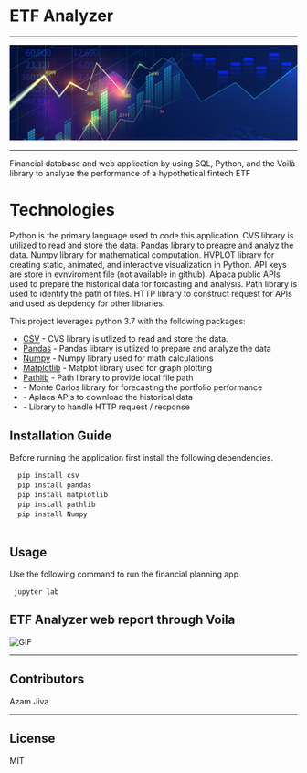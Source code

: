# ETF Analyzer
-----------

![Finanl Planning](Challenge-image.png)

-----------

Financial database and web application by using SQL, Python, and the Voilà library to analyze the performance of a hypothetical fintech ETF



# Technologies

Python is the primary language used to code this application. CVS library is utilized to read and store the data. Pandas library to preapre and analyz the data. 
Numpy library for mathematical computation. HVPLOT library for creating static, animated, and interactive visualization in Python. API keys are store in evnviroment file (not available in github). Alpaca public APIs used to prepare the historical data for forcasting and analysis. Path library is used to identify the path of files. HTTP library to construct request for APIs and used as depdency for other libraries. 


This project leverages python 3.7 with the following packages:

* [CSV](https://docs.python.org/3/library/csv.html) - CVS library is utlized to read and store the data.
* [Pandas](https://github.com/pandas-dev/pandas) - Pandas library is utlized to prepare and analyze the data
* [Numpy](https://numpy.org/doc/stable/user/whatisnumpy.html) - Numpy library used for math calculations
* [Matplotlib](https://matplotlib.org/stable/index.html) -  Matplot library used for graph plotting
* [Pathlib](https://docs.python.org/3/library/pathlib.html) - Path library to provide local file path
* []() - Monte Carlos library for forecasting the portfolio performance 
* []() - Aplaca APIs to download the historical data 
* []() - Library to handle HTTP request / response

## Installation Guide


Before running the application first install the following dependencies.

```python
  pip install csv
  pip install pandas
  pip install matplotlib
  pip install pathlib
  pip install Numpy
  
```

## Usage

Use the following command to run the financial planning app

```git to the directory and type
 jupyter lab
```

## ETF Analyzer web report through Voila

![GIF](https://imgflip.com/gif/72647u)

---

## Contributors

Azam Jiva

---

## License

MIT








